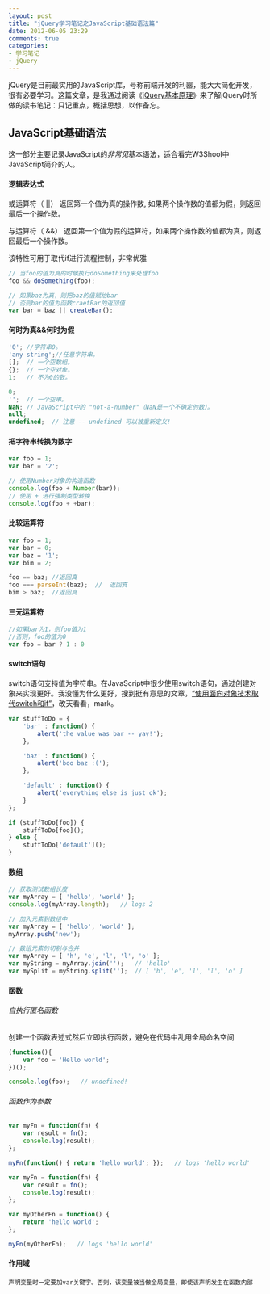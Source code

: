 ```yaml
---
layout: post
title: "jQuery学习笔记之JavaScript基础语法篇"
date: 2012-06-05 23:29
comments: true
categories: 
- 学习笔记
- jQuery
---
```



jQuery是目前最实用的JavaScript库，号称前端开发的利器，能大大简化开发，很有必要学习。这篇文章，是我通过阅读《[jQuery基本原理](http://docs.huihoo.com/jquery/jquery-fundamentals/zh-cn/index.html)》来了解jQuery时所做的读书笔记：只记重点，概括思想，以作备忘。

## JavaScript基础语法

这一部分主要记录JavaScript的*非常见*基本语法，适合看完W3Shool中JavaScript简介的人。

#### 逻辑表达式

或运算符（ ||） 返回第一个值为真的操作数, 如果两个操作数的值都为假，则返回最后一个操作数。  

与运算符（ &&） 返回第一个值为假的运算符，如果两个操作数的值都为真，则返回最后一个操作数。

该特性可用于取代if进行流程控制，非常优雅

``` js
// 当foo的值为真的时候执行doSomething来处理foo
foo && doSomething(foo);

// 如果baz为真，则把baz的值赋给bar
// 否则bar的值为函数craetBar的返回值
var bar = baz || createBar();
```

<!-- more -->

#### 何时为真&&何时为假
``` js 被判断为true的值
'0'; //字符串0。
'any string';//任意字符串。
[];  // 一个空数组。
{};  // 一个空对象。
1;   // 不为0的数。
```

```js 被判断为false的值
0;
'';  // 一个空串。
NaN; // JavaScript中的 "not-a-number"（NaN是一个不确定的数）。 
null;
undefined;  // 注意 -- undefined 可以被重新定义!
```

#### 把字符串转换为数字
``` js
var foo = 1;
var bar = '2';

// 使用Number对象的构造函数
console.log(foo + Number(bar));
// 使用 + 进行强制类型转换
console.log(foo + +bar);
```

#### 比较运算符

``` js
var foo = 1;
var bar = 0;
var baz = '1';
var bim = 2;

foo == baz;	//返回真
foo === parseInt(baz);	//	返回真
bim > baz;	//返回真
```

#### 三元运算符

``` js
//如果bar为1，则foo值为1
//否则，foo的值为0
var foo = bar ? 1 : 0
```

#### switch语句

switch语句支持值为字符串。在JavaScript中很少使用switch语句，通过创建对象来实现更好。我没懂为什么更好，搜到挺有意思的文章，[“使用面向对象技术取代switch和if”](http://zhangjunhd.blog.51cto.com/113473/68070/)，改天看看，mark。

``` js
var stuffToDo = {
    'bar' : function() { 
        alert('the value was bar -- yay!');
    },

    'baz' : function() { 
        alert('boo baz :(');
    },

    'default' : function() { 
        alert('everything else is just ok');
    }
};

if (stuffToDo[foo]) {
    stuffToDo[foo]();
} else {
    stuffToDo['default']();
}
```

#### 数组

``` js
// 获取测试数组长度
var myArray = [ 'hello', 'world' ];
console.log(myArray.length);   // logs 2

// 加入元素到数组中
var myArray = [ 'hello', 'world' ];
myArray.push('new');

// 数组元素的切割与合并
var myArray = [ 'h', 'e', 'l', 'l', 'o' ];
var myString = myArray.join('');   // 'hello'
var mySplit = myString.split('');  // [ 'h', 'e', 'l', 'l', 'o' ]
```
#### 函数

###### 自执行匿名函数

创建一个函数表述式然后立即执行函数，避免在代码中乱用全局命名空间

``` js
(function(){
    var foo = 'Hello world';
})();

console.log(foo);   // undefined!
```

###### 函数作为参数

``` js 以参数的方式传递一个匿名函数
var myFn = function(fn) {
    var result = fn();
    console.log(result);
};

myFn(function() { return 'hello world'; });   // logs 'hello world'
```

``` js 以参数的方式传递一个命名函数
var myFn = function(fn) {
    var result = fn();
    console.log(result);
};

var myOtherFn = function() {
    return 'hello world';
};

myFn(myOtherFn);   // logs 'hello world'
```
#### 作用域

	声明变量时一定要加var关键字。否则，该变量被当做全局变量，即使该声明发生在函数内部
